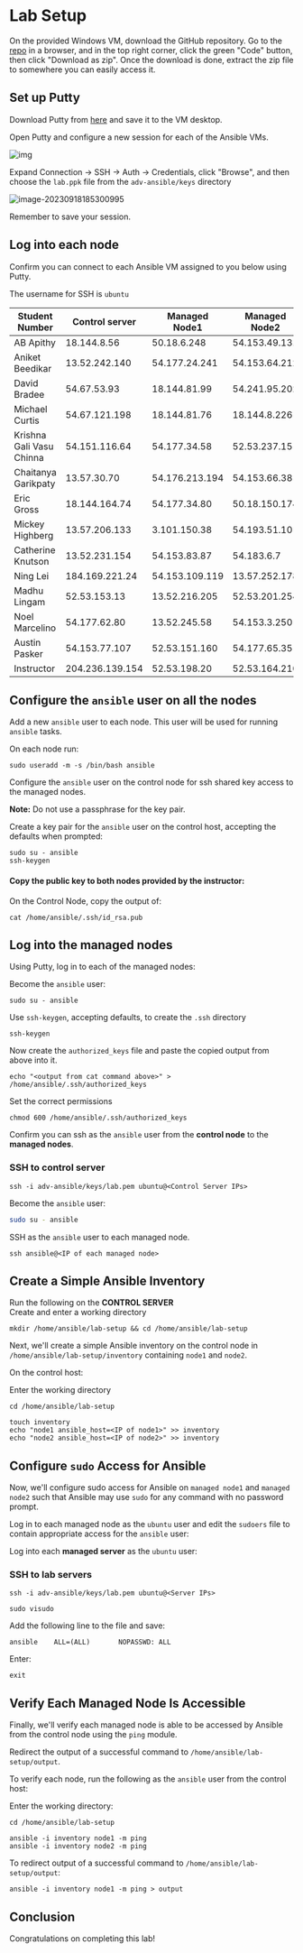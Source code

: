 # Lab Setup 
On the provided Windows VM, download the GitHub repository. 
Go to the [repo](https://github.com/jruels/adv-ansible) in a browser, and in the top right corner, click the green "Code" button, then click "Download as zip". 
Once the download is done, extract the zip file to somewhere you can easily access it.



## Set up Putty

Download Putty from [here](https://the.earth.li/~sgtatham/putty/latest/w64/putty.exe) and save it to the VM desktop. 

Open Putty and configure a new session for each of the Ansible VMs.

![img](images/putty-session.png)



Expand Connection -> SSH -> Auth -> Credentials, click "Browse", and then choose the `lab.ppk` file from the `adv-ansible/keys` directory

![image-20230918185300995](images/putty-auth.png)



Remember to save your session. 

## Log into each node

Confirm you can connect to each Ansible VM assigned to you below using Putty.

The username for SSH is `ubuntu` 

| Student Number 	| Control server 	| Managed Node1   	| Managed Node2  	|
|----------------	|----------------	|-----------------	|----------------	|
| AB Apithy | 18.144.8.56 | 50.18.6.248 | 54.153.49.131 |
| Aniket Beedikar | 13.52.242.140 | 54.177.24.241 | 54.153.64.212 |
| David Bradee | 54.67.53.93 | 18.144.81.99 | 54.241.95.202 |
| Michael Curtis | 54.67.121.198 | 18.144.81.76 | 18.144.8.226 |
| Krishna Gali Vasu Chinna | 54.151.116.64 | 54.177.34.58 | 52.53.237.15 |
| Chaitanya Garikpaty | 13.57.30.70 | 54.176.213.194 | 54.153.66.38 |
| Eric Gross | 18.144.164.74 | 54.177.34.80 | 50.18.150.174 |
| Mickey Highberg | 13.57.206.133 | 3.101.150.38 | 54.193.51.10 |
| Catherine Knutson | 13.52.231.154 | 54.153.83.87 | 54.183.6.7 |
| Ning Lei | 184.169.221.24 | 54.153.109.119 | 13.57.252.178 |
| Madhu Lingam | 52.53.153.13 | 13.52.216.205 | 52.53.201.254 |
| Noel Marcelino | 54.177.62.80 | 13.52.245.58 | 54.153.3.250 |
| Austin Pasker | 54.153.77.107 | 52.53.151.160 | 54.177.65.35 |
| Instructor | 204.236.139.154 | 52.53.198.20 | 52.53.164.210 |



## Configure the `ansible` user on all the nodes

Add a new `ansible` user to each node. This user will be used for running `ansible` tasks. 

On each node run:

```
sudo useradd -m -s /bin/bash ansible
```

Configure the `ansible` user on the control node for ssh shared key access to the managed nodes.

**Note:** Do not use a passphrase for the key pair.

Create a key pair for the `ansible` user on the control host, accepting the defaults when prompted:

```
sudo su - ansible
ssh-keygen 
```



#### Copy the public key to both nodes provided by the instructor:

On the Control Node, copy the output of:

```
cat /home/ansible/.ssh/id_rsa.pub
```

## Log into the managed nodes 

Using Putty, log in to each of the managed nodes: 


Become the `ansible` user:

```
sudo su - ansible 
```

Use `ssh-keygen`, accepting defaults, to create the `.ssh` directory

```
ssh-keygen
```

Now create the `authorized_keys` file and paste the copied output from above into it.

```
echo "<output from cat command above>" > /home/ansible/.ssh/authorized_keys
```

Set the correct permissions

```
chmod 600 /home/ansible/.ssh/authorized_keys
```

Confirm you can ssh as the `ansible` user from the **control node** to the **managed nodes**.

### SSH to control server

```
ssh -i adv-ansible/keys/lab.pem ubuntu@<Control Server IPs> 
```

Become the `ansible` user: 

```bash
sudo su - ansible 
```

SSH as the `ansible` user to each managed node.

```
ssh ansible@<IP of each managed node>
```



## Create a Simple Ansible Inventory

Run the following on the **CONTROL SERVER**   
Create and enter a working directory

```
mkdir /home/ansible/lab-setup && cd /home/ansible/lab-setup
```

Next, we'll create a simple Ansible inventory on the control node in `/home/ansible/lab-setup/inventory` containing `node1` and `node2`.

On the control host:

Enter the working directory
```
cd /home/ansible/lab-setup
```
```
touch inventory 
echo "node1 ansible_host=<IP of node1>" >> inventory 
echo "node2 ansible_host=<IP of node2>" >> inventory 
```



## Configure `sudo` Access for Ansible

Now, we'll configure sudo access for Ansible on `managed node1` and `managed node2` such that Ansible may use `sudo` for any command with no password prompt.

Log in to each managed node as the `ubuntu` user and edit the `sudoers` file to contain appropriate access for the `ansible` user:

Log into each **managed server** as the `ubuntu` user: 

### SSH to lab servers 

```
ssh -i adv-ansible/keys/lab.pem ubuntu@<Server IPs> 
```

```
sudo visudo 
```

Add the following line to the file and save:

```
ansible    ALL=(ALL)       NOPASSWD: ALL 
```

Enter:

```
exit
```

## Verify Each Managed Node Is Accessible

Finally, we'll verify each managed node is able to be accessed by Ansible from the control node using the `ping` module.

Redirect the output of a successful command to `/home/ansible/lab-setup/output`.

To verify each node, run the following as the `ansible` user from the control host:

Enter the working directory:
```
cd /home/ansible/lab-setup
```

```
ansible -i inventory node1 -m ping 
ansible -i inventory node2 -m ping 
```

To redirect output of a successful command to `/home/ansible/lab-setup/output`:

```
ansible -i inventory node1 -m ping > output 
```

## Conclusion

Congratulations on completing this lab!
